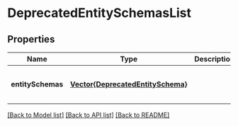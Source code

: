 # DeprecatedEntitySchemasList


## Properties
Name | Type | Description | Notes
------------ | ------------- | ------------- | -------------
**entitySchemas** | [**Vector{DeprecatedEntitySchema}**](DeprecatedEntitySchema.md) |  | [optional] [readonly] [default to nothing]


[[Back to Model list]](../README.md#models) [[Back to API list]](../README.md#api-endpoints) [[Back to README]](../README.md)


